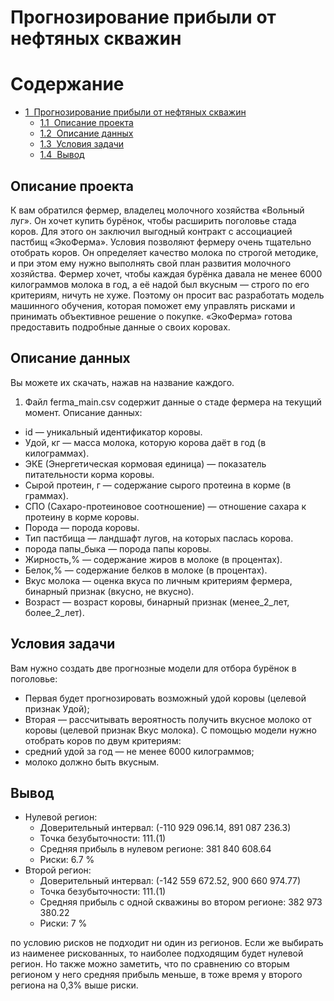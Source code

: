 # Прогнозирование прибыли от нефтяных скважин
<h1>Содержание<span class="tocSkip"></span></h1>
<div class="toc"><ul class="toc-item"><li><span><a href="#Прогнозирование-прибыли-от-нефтяных-скважин" data-toc-modified-id="Прогнозирование-прибыли-от-нефтяных-скважин-1"><span class="toc-item-num">1&nbsp;&nbsp;</span>Прогнозирование прибыли от нефтяных скважин</a></span><ul class="toc-item"><li><span><a href="#Описание-проекта" data-toc-modified-id="Описание-проекта-1.1"><span class="toc-item-num">1.1&nbsp;&nbsp;</span>Описание проекта</a></span></li><li><span><a href="#Описание-данных" data-toc-modified-id="Описание-данных-1.2"><span class="toc-item-num">1.2&nbsp;&nbsp;</span>Описание данных</a></span></li><li><span><a href="#Условия-задачи" data-toc-modified-id="Условия-задачи-1.3"><span class="toc-item-num">1.3&nbsp;&nbsp;</span>Условия задачи</a></span></li><li><span><a href="#Вывод" data-toc-modified-id="Вывод-1.4"><span class="toc-item-num">1.4&nbsp;&nbsp;</span>Вывод</a></span></li></ul></li></ul></div>









## Описание проекта
К вам обратился фермер, владелец молочного хозяйства «Вольный луг». Он хочет купить бурёнок, чтобы расширить поголовье стада коров. Для этого он заключил выгодный контракт с ассоциацией пастбищ «ЭкоФерма».
Условия позволяют фермеру очень тщательно отобрать коров. Он определяет качество молока по строгой методике, и при этом ему нужно выполнять свой план развития молочного хозяйства. Фермер хочет, чтобы каждая бурёнка давала не менее 6000 килограммов молока в год, а её надой был вкусным — строго по его критериям, ничуть не хуже.
Поэтому он просит вас разработать модель машинного обучения, которая поможет ему управлять рисками и принимать объективное решение о покупке. «ЭкоФерма» готова предоставить подробные данные о своих коровах.


## Описание данных


Вы можете их скачать, нажав на название каждого.
1.	Файл ferma_main.csv содержит данные о стаде фермера на текущий момент. Описание данных: 
-	id — уникальный идентификатор коровы.
-	Удой, кг — масса молока, которую корова даёт в год (в килограммах).
-	ЭКЕ (Энергетическая кормовая единица) — показатель питательности корма коровы.
-	Сырой протеин, г — содержание сырого протеина в корме (в граммах).
-	СПО (Сахаро-протеиновое соотношение) — отношение сахара к протеину в корме коровы.
-	Порода — порода коровы.
-	Тип пастбища — ландшафт лугов, на которых паслась корова.
-	порода папы_быка — порода папы коровы.
-	Жирность,% — содержание жиров в молоке (в процентах).
-	Белок,% — содержание белков в молоке (в процентах).
-	Вкус молока — оценка вкуса по личным критериям фермера, бинарный признак (вкусно, не вкусно).
-	Возраст — возраст коровы, бинарный признак (менее_2_лет, более_2_лет).



## Условия задачи
Вам нужно создать две прогнозные модели для отбора бурёнок в поголовье:
- Первая будет прогнозировать возможный удой коровы (целевой признак Удой);
- Вторая — рассчитывать вероятность получить вкусное молоко от коровы (целевой признак Вкус молока).
С помощью модели нужно отобрать коров по двум критериям:
- средний удой за год — не менее 6000 килограммов;
- молоко должно быть вкусным.

## Вывод

- Нулевой регион:
    - Доверительный интервал: (-110 929 096.14, 891 087 236.3)
    - Точка безубыточности: 111.(1)
    - Средняя прибыль в нулевом регионе: 381 840 608.64
    - Риски: 6.7 %
- Второй регион: 
    - Доверительный интервал: (-142 559 672.52, 900 660 974.77)
    - Точка безубыточности: 111.(1)
    - Средняя прибыль с одной скважины во втором регионе: 382 973 380.22
    - Риски: 7 %
        
по условию рисков не подходит ни один из регионов. Если же выбирать из наименее рискованных, то наиболее подходящим будет нулевой регион. Но также можно заметить, что по сравнению со вторым регионом у него средняя прибыль меньше, в тоже время у второго региона на 0,3% выше риски.  
